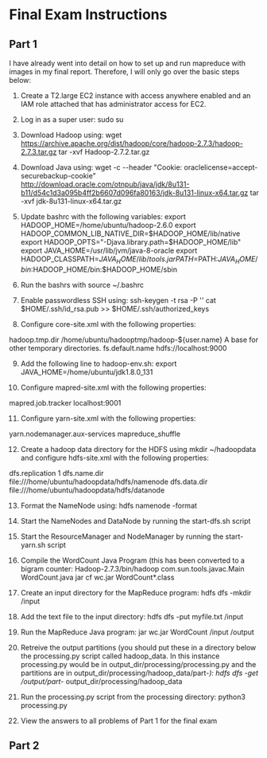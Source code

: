 # Final Exam Instructions

## Part 1
I have already went into detail on how to set up and run mapreduce with images in my final report. Therefore, I will only go over the basic steps below:<br/>

1) Create a T2.large EC2 instance with access anywhere enabled and an IAM role attached that has administrator access for EC2.

2) Log in as a super user:
sudo su

3) Download Hadoop using:
wget https://archive.apache.org/dist/hadoop/core/hadoop-2.7.3/hadoop-2.7.3.tar.gz 
tar -xvf Hadoop-2.7.2.tar.gz 

4) Download Java using:
wget -c --header "Cookie: oraclelicense=accept-securebackup-cookie" http://download.oracle.com/otnpub/java/jdk/8u131-b11/d54c1d3a095b4ff2b6607d096fa80163/jdk-8u131-linux-x64.tar.gz 
tar -xvf jdk-8u131-linux-x64.tar.gz 

5) Update bashrc with the following variables:
export HADOOP_HOME=/home/ubuntu/hadoop-2.6.0
export HADOOP_COMMON_LIB_NATIVE_DIR=$HADOOP_HOME/lib/native
export HADOOP_OPTS="-Djava.library.path=$HADOOP_HOME/lib"
export JAVA_HOME=/usr/lib/jvm/java-8-oracle
export HADOOP_CLASSPATH=${JAVA_HOME}/lib/tools.jar
PATH=$PATH:$JAVA_HOME/bin:$HADOOP_HOME/bin:$HADOOP_HOME/sbin

6) Run the bashrs with source ~/.bashrc

7) Enable passwordless SSH using:
ssh-keygen -t rsa -P '' 
cat $HOME/.ssh/id_rsa.pub >> $HOME/.ssh/authorized_keys 

8) Configure core-site.xml with the following properties:
<property>
		<name>hadoop.tmp.dir</name>
		<value>/home/ubuntu/hadooptmp/hadoop-${user.name}</value>
		<description>A base for other temporary directories.</description>
	</property>
	<property>
		<name>fs.default.name</name>
		<value>hdfs://localhost:9000</value>
	</property>
  
  9) Add the following line to hadoop-env.sh:
  export JAVA_HOME=/home/ubuntu/jdk1.8.0_131
  
  10) Configure mapred-site.xml with the following properties:
  <property>
		<name>mapred.job.tracker</name>
		<value>localhost:9001</value>
	</property>
  
  11) Configure yarn-site.xml with the following properties:
  <property>
	<name>yarn.nodemanager.aux-services</name>
	<value>mapreduce_shuffle</value>
</property>
  
  12) Create a hadoop data directory for the HDFS using mkdir ~/hadoopdata and configure hdfs-site.xml with the following properties:
  <property>
		<name>dfs.replication</name>
		<value>1</value>
	</property>
	<property><name>dfs.name.dir</name>
		<value>file:///home/ubuntu/hadoopdata/hdfs/namenode</value>
	</property>
	<property>
		<name>dfs.data.dir</name>
		<value>file:///home/ubuntu/hadoopdata/hdfs/datanode</value>
	</property>
  
  13) Format the NameNode using:
  hdfs namenode -format
  
  14) Start the NameNodes and DataNode by running the start-dfs.sh script
  
  15) Start the ResourceManager and NodeManager by running the start-yarn.sh script
  
  16) Compile the WordCount Java Program (this has been converted to a bigram counter:
  Hadoop-2.7.3/bin/hadoop com.sun.tools.javac.Main WordCount.java 
  jar cf wc.jar WordCount*.class 
  
  17) Create an input directory for the MapReduce program:
  hdfs dfs -mkdir /input
  
  18) Add the text file to the input directory:
  hdfs dfs -put myfile.txt /input
  
  19) Run the MapReduce Java program:
  jar wc.jar WordCount /input /output
  
  20) Retreive the output partitions (you should put these in a directory below the processing.py script called hadoop_data. In this instance processing.py would be in output_dir/processing/processing.py and the partitions are in output_dir/processing/hadoop_data/part-*):
  hdfs dfs -get /output/part-* output_dir/processing/hadoop_data
  
  21) Run the processing.py script from the processing directory:
  python3 processing.py
  
  22) View the answers to all problems of Part 1 for the final exam
  
## Part 2 
